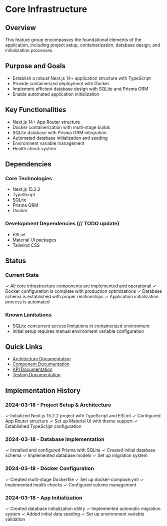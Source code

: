 # Core Infrastructure

## Overview

This feature group encompasses the foundational elements of the application, including project setup, containerization, database design, and initialization processes.

## Purpose and Goals

- Establish a robust Next.js 14+ application structure with TypeScript
- Provide containerized deployment with Docker
- Implement efficient database design with SQLite and Prisma ORM
- Enable automated application initialization

## Key Functionalities

- Next.js 14+ App Router structure
- Docker containerization with multi-stage builds
- SQLite database with Prisma ORM integration
- Automated database initialization and seeding
- Environment variable management
- Health check system

## Dependencies

### Core Technologies
- Next.js 15.2.2
- TypeScript
- SQLite
- Prisma ORM
- Docker

### Development Dependencies (// TODO update)
- ESLint
- Material UI packages
- Tailwind CSS

## Status

### Current State
✓ All core infrastructure components are implemented and operational
✓ Docker configuration is complete with production optimizations
✓ Database schema is established with proper relationships
✓ Application initialization process is automated

### Known Limitations
- SQLite concurrent access limitations in containerized environment
- Initial setup requires manual environment variable configuration

## Quick Links

- [Architecture Documentation](./architecture.md)
- [Component Documentation](./components.md)
- [API Documentation](./api.md)
- [Testing Documentation](./testing.md)

## Implementation History

### 2024-03-18 - Project Setup & Architecture
✓ Initialized Next.js 15.2.2 project with TypeScript and ESLint
✓ Configured App Router structure
✓ Set up Material UI with theme support
✓ Established TypeScript configuration

### 2024-03-18 - Database Implementation
✓ Installed and configured Prisma with SQLite
✓ Created initial database schema
✓ Implemented database models
✓ Set up migration system

### 2024-03-18 - Docker Configuration
✓ Created multi-stage Dockerfile
✓ Set up docker-compose.yml
✓ Implemented health checks
✓ Configured volume management

### 2024-03-18 - App Initialization
✓ Created database initialization utility
✓ Implemented automatic migration system
✓ Added initial data seeding
✓ Set up environment variable validation 
